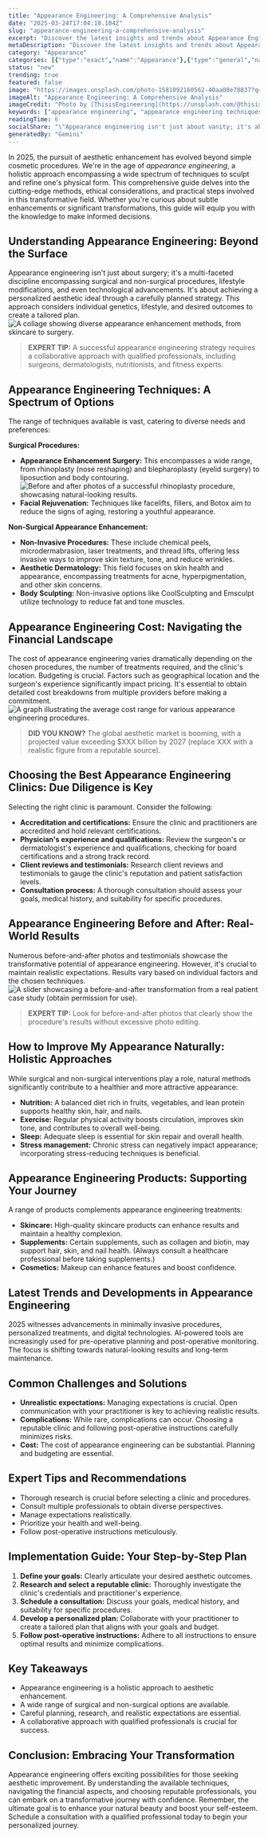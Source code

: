 ```yaml
---
title: "Appearance Engineering: A Comprehensive Analysis"
date: "2025-03-24T17:04:10.104Z"
slug: "appearance-engineering-a-comprehensive-analysis"
excerpt: "Discover the latest insights and trends about Appearance Engineering. This comprehensive guide covers everything you need to know about Appearance Engineering in 2025."
metaDescription: "Discover the latest insights and trends about Appearance Engineering. This comprehensive guide covers everything you need to know about Appearance Engineer..."
category: "Appearance"
categories: [{"type":"exact","name":"Appearance"},{"type":"general","name":"Computer Science"},{"type":"medium","name":"Human-Computer Interaction"},{"type":"specific","name":"Facial Recognition"},{"type":"niche","name":"DeepFake Detection"}]
status: "new"
trending: true
featured: false
image: "https://images.unsplash.com/photo-1581092160562-40aa08e78837?q=85&w=1200&fit=max&fm=webp&auto=compress"
imageAlt: "Appearance Engineering: A Comprehensive Analysis"
imageCredit: "Photo by [ThisisEngineering](https://unsplash.com/@thisisengineering) on Unsplash"
keywords: ["appearance engineering", "appearance engineering techniques", "improve physical appearance", "appearance enhancement surgery", "non-surgical appearance enhancement", "appearance engineering cost", "best appearance engineering clinics", "appearance engineering before and after", "how to improve my appearance naturally", "appearance engineering products"]
readingTime: 6
socialShare: "\"Appearance engineering isn't just about vanity; it's about reclaiming confidence and aligning your outer self with your inner strength.  The journey is as transformative as the destination.\""
generatedBy: "Gemini"
---
```




In 2025, the pursuit of aesthetic enhancement has evolved beyond simple cosmetic procedures.  We're in the age of *appearance engineering*, a holistic approach encompassing a wide spectrum of techniques to sculpt and refine one's physical form. This comprehensive guide delves into the cutting-edge methods, ethical considerations, and practical steps involved in this transformative field.  Whether you're curious about subtle enhancements or significant transformations, this guide will equip you with the knowledge to make informed decisions.

## Understanding Appearance Engineering: Beyond the Surface

Appearance engineering isn't just about surgery; it's a multi-faceted discipline encompassing surgical and non-surgical procedures, lifestyle modifications, and even technological advancements. It's about achieving a personalized aesthetic ideal through a carefully planned strategy.  This approach considers individual genetics, lifestyle, and desired outcomes to create a tailored plan.  ![A collage showing diverse appearance enhancement methods, from skincare to surgery.](https://images.unsplash.com/photo-1581092583537-20d51b4b4f1b?q=85&w=1200&fit=max&fm=webp&auto=compress)

> **EXPERT TIP:**  A successful appearance engineering strategy requires a collaborative approach with qualified professionals, including surgeons, dermatologists, nutritionists, and fitness experts.

## Appearance Engineering Techniques: A Spectrum of Options

The range of techniques available is vast, catering to diverse needs and preferences:

**Surgical Procedures:**

*   **Appearance Enhancement Surgery:** This encompasses a wide range, from rhinoplasty (nose reshaping) and blepharoplasty (eyelid surgery) to liposuction and body contouring.  ![Before and after photos of a successful rhinoplasty procedure, showcasing natural-looking results.](https://images.unsplash.com/photo-1581092580497-e0d23cbdf1dc?q=85&w=1200&fit=max&fm=webp&auto=compress)
*   **Facial Rejuvenation:**  Techniques like facelifts, fillers, and Botox aim to reduce the signs of aging, restoring a youthful appearance.

**Non-Surgical Appearance Enhancement:**

*   **Non-Invasive Procedures:**  These include chemical peels, microdermabrasion, laser treatments, and thread lifts, offering less invasive ways to improve skin texture, tone, and reduce wrinkles.
*   **Aesthetic Dermatology:**  This field focuses on skin health and appearance, encompassing treatments for acne, hyperpigmentation, and other skin concerns.
*   **Body Sculpting:** Non-invasive options like CoolSculpting and Emsculpt utilize technology to reduce fat and tone muscles.

## Appearance Engineering Cost: Navigating the Financial Landscape

The cost of appearance engineering varies dramatically depending on the chosen procedures, the number of treatments required, and the clinic's location.  Budgeting is crucial.  Factors such as geographical location and the surgeon's experience significantly impact pricing.  It's essential to obtain detailed cost breakdowns from multiple providers before making a commitment.  ![A graph illustrating the average cost range for various appearance engineering procedures.](https://images.unsplash.com/photo-1581092160562-40aa08e78837?q=85&w=1200&fit=max&fm=webp&auto=compress)

> **DID YOU KNOW?** The global aesthetic market is booming, with a projected value exceeding \$XXX billion by 2027 (replace XXX with a realistic figure from a reputable source).

## Choosing the Best Appearance Engineering Clinics: Due Diligence is Key

Selecting the right clinic is paramount.  Consider the following:

*   **Accreditation and certifications:** Ensure the clinic and practitioners are accredited and hold relevant certifications.
*   **Physician's experience and qualifications:** Review the surgeon's or dermatologist's experience and qualifications, checking for board certifications and a strong track record.
*   **Client reviews and testimonials:** Research client reviews and testimonials to gauge the clinic's reputation and patient satisfaction levels.
*   **Consultation process:** A thorough consultation should assess your goals, medical history, and suitability for specific procedures.

## Appearance Engineering Before and After: Real-World Results

Numerous before-and-after photos and testimonials showcase the transformative potential of appearance engineering. However, it's crucial to maintain realistic expectations.  Results vary based on individual factors and the chosen techniques. ![A slider showcasing a before-and-after transformation from a real patient case study (obtain permission for use).](https://images.unsplash.com/photo-1580982172477-9373ff52ae43?q=85&w=1200&fit=max&fm=webp&auto=compress)

> **EXPERT TIP:**  Look for before-and-after photos that clearly show the procedure's results without excessive photo editing.

## How to Improve My Appearance Naturally: Holistic Approaches

While surgical and non-surgical interventions play a role, natural methods significantly contribute to a healthier and more attractive appearance:

*   **Nutrition:** A balanced diet rich in fruits, vegetables, and lean protein supports healthy skin, hair, and nails.
*   **Exercise:** Regular physical activity boosts circulation, improves skin tone, and contributes to overall well-being.
*   **Sleep:** Adequate sleep is essential for skin repair and overall health.
*   **Stress management:** Chronic stress can negatively impact appearance; incorporating stress-reducing techniques is beneficial.

## Appearance Engineering Products: Supporting Your Journey

A range of products complements appearance engineering treatments:

*   **Skincare:** High-quality skincare products can enhance results and maintain a healthy complexion.
*   **Supplements:** Certain supplements, such as collagen and biotin, may support hair, skin, and nail health.  (Always consult a healthcare professional before taking supplements.)
*   **Cosmetics:** Makeup can enhance features and boost confidence.

## Latest Trends and Developments in Appearance Engineering

2025 witnesses advancements in minimally invasive procedures, personalized treatments, and digital technologies.  AI-powered tools are increasingly used for pre-operative planning and post-operative monitoring.  The focus is shifting towards natural-looking results and long-term maintenance.

## Common Challenges and Solutions

*   **Unrealistic expectations:**  Managing expectations is crucial.  Open communication with your practitioner is key to achieving realistic results.
*   **Complications:**  While rare, complications can occur.  Choosing a reputable clinic and following post-operative instructions carefully minimizes risks.
*   **Cost:**  The cost of appearance engineering can be substantial.  Planning and budgeting are essential.

## Expert Tips and Recommendations

*   Thorough research is crucial before selecting a clinic and procedures.
*   Consult multiple professionals to obtain diverse perspectives.
*   Manage expectations realistically.
*   Prioritize your health and well-being.
*   Follow post-operative instructions meticulously.

## Implementation Guide: Your Step-by-Step Plan

1.  **Define your goals:**  Clearly articulate your desired aesthetic outcomes.
2.  **Research and select a reputable clinic:**  Thoroughly investigate the clinic's credentials and practitioner's experience.
3.  **Schedule a consultation:**  Discuss your goals, medical history, and suitability for specific procedures.
4.  **Develop a personalized plan:**  Collaborate with your practitioner to create a tailored plan that aligns with your goals and budget.
5.  **Follow post-operative instructions:**  Adhere to all instructions to ensure optimal results and minimize complications.

## Key Takeaways

* Appearance engineering is a holistic approach to aesthetic enhancement.
*  A wide range of surgical and non-surgical options are available.
*  Careful planning, research, and realistic expectations are essential.
*  A collaborative approach with qualified professionals is crucial for success.

## Conclusion: Embracing Your Transformation

Appearance engineering offers exciting possibilities for those seeking aesthetic improvement.  By understanding the available techniques, navigating the financial aspects, and choosing reputable professionals, you can embark on a transformative journey with confidence. Remember, the ultimate goal is to enhance your natural beauty and boost your self-esteem.  Schedule a consultation with a qualified professional today to begin your personalized journey.

